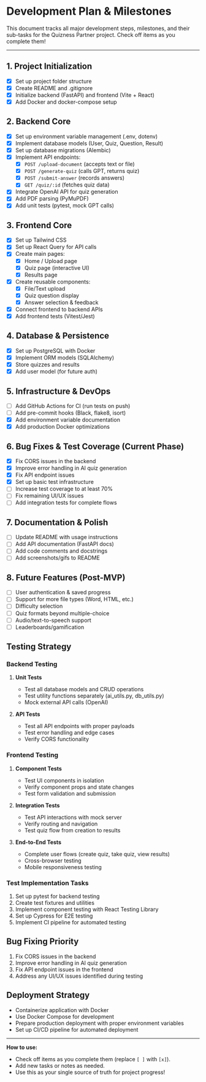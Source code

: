 # Development Plan & Milestones

This document tracks all major development steps, milestones, and their sub-tasks for the Quizness Partner project. Check off items as you complete them!

---

## 1. Project Initialization

- [x] Set up project folder structure
- [x] Create README and .gitignore
- [x] Initialize backend (FastAPI) and frontend (Vite + React)
- [x] Add Docker and docker-compose setup

## 2. Backend Core

- [x] Set up environment variable management (.env, dotenv)
- [x] Implement database models (User, Quiz, Question, Result)
- [x] Set up database migrations (Alembic)
- [x] Implement API endpoints:
  - [x] `POST /upload-document` (accepts text or file)
  - [x] `POST /generate-quiz` (calls GPT, returns quiz)
  - [x] `POST /submit-answer` (records answers)
  - [x] `GET /quiz/:id` (fetches quiz data)
- [x] Integrate OpenAI API for quiz generation
- [x] Add PDF parsing (PyMuPDF)
- [x] Add unit tests (pytest, mock GPT calls)

## 3. Frontend Core

- [x] Set up Tailwind CSS
- [x] Set up React Query for API calls
- [x] Create main pages:
  - [x] Home / Upload page
  - [x] Quiz page (interactive UI)
  - [x] Results page
- [x] Create reusable components:
  - [x] File/Text upload
  - [x] Quiz question display
  - [x] Answer selection & feedback
- [x] Connect frontend to backend APIs
- [x] Add frontend tests (Vitest/Jest)

## 4. Database & Persistence

- [x] Set up PostgreSQL with Docker
- [x] Implement ORM models (SQLAlchemy)
- [x] Store quizzes and results
- [x] Add user model (for future auth)

## 5. Infrastructure & DevOps

- [ ] Add GitHub Actions for CI (run tests on push)
- [ ] Add pre-commit hooks (Black, flake8, isort)
- [x] Add environment variable documentation
- [x] Add production Docker optimizations

## 6. Bug Fixes & Test Coverage (Current Phase)

- [x] Fix CORS issues in the backend
- [x] Improve error handling in AI quiz generation
- [x] Fix API endpoint issues
- [x] Set up basic test infrastructure
- [ ] Increase test coverage to at least 70%
- [ ] Fix remaining UI/UX issues
- [ ] Add integration tests for complete flows

## 7. Documentation & Polish

- [ ] Update README with usage instructions
- [ ] Add API documentation (FastAPI docs)
- [ ] Add code comments and docstrings
- [ ] Add screenshots/gifs to README

## 8. Future Features (Post-MVP)

- [ ] User authentication & saved progress
- [ ] Support for more file types (Word, HTML, etc.)
- [ ] Difficulty selection
- [ ] Quiz formats beyond multiple-choice
- [ ] Audio/text-to-speech support
- [ ] Leaderboards/gamification

## Testing Strategy

### Backend Testing

1. **Unit Tests**

   - Test all database models and CRUD operations
   - Test utility functions separately (ai_utils.py, db_utils.py)
   - Mock external API calls (OpenAI)

2. **API Tests**
   - Test all API endpoints with proper payloads
   - Test error handling and edge cases
   - Verify CORS functionality

### Frontend Testing

1. **Component Tests**

   - Test UI components in isolation
   - Verify component props and state changes
   - Test form validation and submission

2. **Integration Tests**

   - Test API interactions with mock server
   - Verify routing and navigation
   - Test quiz flow from creation to results

3. **End-to-End Tests**
   - Complete user flows (create quiz, take quiz, view results)
   - Cross-browser testing
   - Mobile responsiveness testing

### Test Implementation Tasks

1. Set up pytest for backend testing
2. Create test fixtures and utilities
3. Implement component testing with React Testing Library
4. Set up Cypress for E2E testing
5. Implement CI pipeline for automated testing

## Bug Fixing Priority

1. Fix CORS issues in the backend
2. Improve error handling in AI quiz generation
3. Fix API endpoint issues in the frontend
4. Address any UI/UX issues identified during testing

## Deployment Strategy

- Containerize application with Docker
- Use Docker Compose for development
- Prepare production deployment with proper environment variables
- Set up CI/CD pipeline for automated deployment

---

**How to use:**

- Check off items as you complete them (replace `[ ]` with `[x]`).
- Add new tasks or notes as needed.
- Use this as your single source of truth for project progress!
